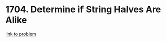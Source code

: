 # 1704. Determine if String Halves Are Alike

[link to problem](https://leetcode.com/problems/determine-if-string-halves-are-alike/description/)
